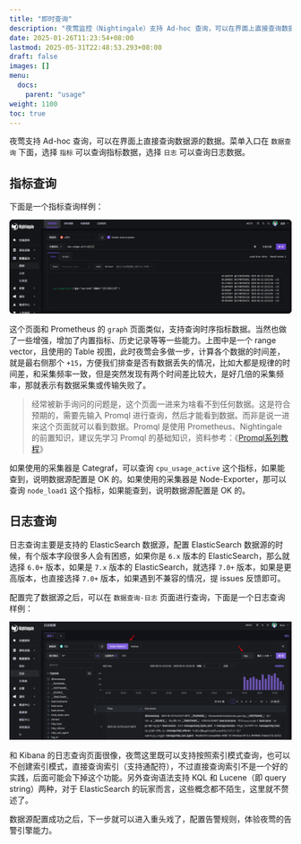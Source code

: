 ```yaml
---
title: "即时查询"
description: "夜莺监控（Nightingale）支持 Ad-hoc 查询，可以在界面上直接查询数据源的数据。既可以查询时序指标数据，也可以查询日志数据。"
date: 2025-01-26T11:23:54+08:00
lastmod: 2025-05-31T22:48:53.293+08:00
draft: false
images: []
menu:
  docs:
    parent: "usage"
weight: 1100
toc: true
---
```


夜莺支持 Ad-hoc 查询，可以在界面上直接查询数据源的数据。菜单入口在 `数据查询` 下面，选择 `指标` 可以查询指标数据，选择 `日志` 可以查询日志数据。

## 指标查询

下面是一个指标查询样例：

<img src="/img/usage/ad-hoc/metric-explorer_zh.png" alt="指标查询"/>

这个页面和 Prometheus 的 `graph` 页面类似，支持查询时序指标数据。当然也做了一些增强，增加了内置指标、历史记录等等一些能力。上图中是一个 range vector，且使用的 Table 视图，此时夜莺会多做一步，计算各个数据的时间差，就是最右侧那个 `+15`，方便我们排查是否有数据丢失的情况，比如大都是规律的时间差，和采集频率一致，但是突然发现有两个时间差比较大，是好几倍的采集频率，那就表示有数据采集或传输失败了。

> 经常被新手询问的问题是，这个页面一进来为啥看不到任何数据。这是符合预期的，需要先输入 Promql 进行查询，然后才能看到数据。而非是说一进来这个页面就可以看到数据。Promql 是使用 Prometheus、Nightingale 的前置知识，建议先学习 Promql 的基础知识，资料参考：《[Promql系列教程](https://flashcat.cloud/tags/promql/)》

如果使用的采集器是 Categraf，可以查询 `cpu_usage_active` 这个指标，如果能查到，说明数据源配置是 OK 的。如果使用的采集器是 Node-Exporter，那可以查询 `node_load1` 这个指标，如果能查到，说明数据源配置是 OK 的。

## 日志查询

日志查询主要是支持的 ElasticSearch 数据源，配置 ElasticSearch 数据源的时候，有个版本字段很多人会有困惑，如果你是 `6.x` 版本的 ElasticSearch，那么就选择 `6.0+` 版本，如果是 `7.x` 版本的 ElasticSearch，就选择 `7.0+` 版本，如果是更高版本，也直接选择 `7.0+` 版本，如果遇到不兼容的情况，提 issues 反馈即可。

配置完了数据源之后，可以在 `数据查询-日志` 页面进行查询，下面是一个日志查询样例：

<img src="/img/usage/ad-hoc/log-explorer_zh.png" alt="日志查询"/>

和 Kibana 的日志查询页面很像，夜莺这里既可以支持按照索引模式查询，也可以不创建索引模式，直接查询索引（支持通配符），不过直接查询索引不是一个好的实践，后面可能会下掉这个功能。另外查询语法支持 KQL 和 Lucene（即 query string）两种，对于 ElasticSearch 的玩家而言，这些概念都不陌生，这里就不赘述了。

数据源配置成功之后，下一步就可以进入重头戏了，配置告警规则，体验夜莺的告警引擎能力。
